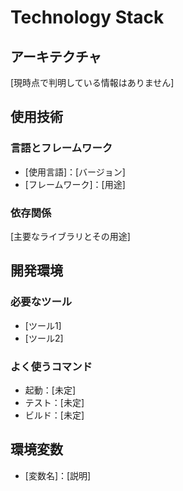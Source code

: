 # Technology Stack

## アーキテクチャ
[現時点で判明している情報はありません]

## 使用技術
### 言語とフレームワーク
- [使用言語]：[バージョン]
- [フレームワーク]：[用途]

### 依存関係
[主要なライブラリとその用途]

## 開発環境
### 必要なツール
- [ツール1]
- [ツール2]

### よく使うコマンド
- 起動：[未定]
- テスト：[未定]
- ビルド：[未定]

## 環境変数
- [変数名]：[説明]

